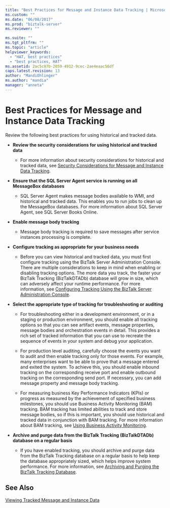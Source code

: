 ```yaml
---
title: "Best Practices for Message and Instance Data Tracking | Microsoft Docs"
ms.custom: ""
ms.date: "06/08/2017"
ms.prod: "biztalk-server"
ms.reviewer: ""

ms.suite: ""
ms.tgt_pltfrm: ""
ms.topic: "article"
helpviewer_keywords: 
  - "HAT, best practices"
  - "best practices, HAT"
ms.assetid: 2ac5c87b-2059-4912-9cec-2ae4eaac56df
caps.latest.revision: 13
author: "MandiOhlinger"
ms.author: "mandia"
manager: "anneta"
---
```

# Best Practices for Message and Instance Data Tracking
Review the following best practices for using historical and tracked data.  
  
-   **Review the security considerations for using historical and tracked data**  
  
    -   For more information about security considerations for historical and tracked data, see [Security Considerations for Message and Instance Data Tracking](../core/security-considerations-for-message-and-instance-data-tracking.md).  
  
-   **Ensure that the SQL Server Agent service is running on all MessageBox databases**  
  
    -   SQL Server Agent makes message bodies available to WMI, and historical and tracked data. This enables you to run jobs to clean up the MessageBox databases. For more information about SQL Server Agent, see SQL Server Books Online.  
  
-   **Enable message body tracking**  
  
    -   Message body tracking is required to save messages after service instances processing is complete.  
  
-   **Configure tracking as appropriate for your business needs**  
  
    -   Before you can view historical and tracked data, you must first configure tracking using the BizTalk Server Administration Console. There are multiple considerations to keep in mind when enabling or disabling tracking options. The more data you track, the faster your BizTalk Tracking (BizTalkDTADb) database will grow in size, which can adversely affect your runtime performance. For more information, see [Configuring Tracking Using the BizTalk Server Administration Console](https://msdn.microsoft.com/49b7f9d3-60b5-41bd-ba8b-029253926bef).  
  
-   **Select the appropriate type of tracking for troubleshooting or auditing**  
  
    -   For troubleshooting either in a development environment, or in a staging or production environment, you should enable all tracking options so that you can see artifact events, message properties, message bodies and orchestration events in detail. This provides a rich set of tracked information that you can use to recreate the sequence of events in your system and debug your application.  
  
    -   For production level auditing, carefully choose the events you want to audit and then enable tracking only for those events. For example, many enterprises want to be able to prove that a message entered and exited the system. To achieve this, you should enable inbound tracking on the corresponding receive port and enable outbound tracking on the corresponding send port. If necessary, you can add message property and message body tracking.  
  
    -   For measuring business Key Performance Indicators (KPIs) or progress as measured by the achievement of specified business milestones, you should use Business Activity Monitoring (BAM) tracking. BAM tracking has limited abilities to track and store message bodies, so if this is important, you should use historical and tracked data  in conjunction with BAM tracking. For more information about BAM tracking, see [Using Business Activity Monitoring](../core/using-business-activity-monitoring.md).  
  
-   **Archive and purge data from the BizTalk Tracking (BizTalkDTADb) database on a regular basis**  
  
    -   If you have enabled tracking, you should archive and purge data from the BizTalk Tracking database on a regular basis to help keep the database appropriately sized, which helps improve system performance. For more information, see [Archiving and Purging the BizTalk Tracking Database](../core/archiving-and-purging-the-biztalk-tracking-database.md).  
  
## See Also  
 [Viewing Tracked Message and Instance Data](../core/viewing-tracked-message-and-instance-data.md)